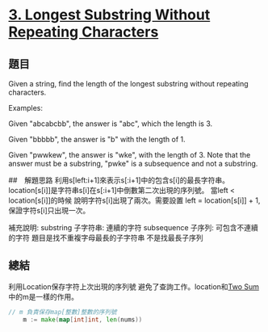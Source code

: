 # [3. Longest Substring Without Repeating Characters](https://leetcode.com/problems/longest-substring-without-repeating-characters/)

## 題目
Given a string, find the length of the longest substring without repeating characters.

Examples:

Given "abcabcbb", the answer is "abc", which the length is 3.

Given "bbbbb", the answer is "b" with the length of 1.

Given "pwwkew", the answer is "wke", with the length of 3. Note that the answer must be a substring, "pwke" is a subsequence and not a substring.

##　解題思路
利用s[left:i+1]來表示s[:i+1]中的包含s[i]的最長字符串。
location[s[i]]是字符串s[i]在s[:i+1]中倒數第二次出現的序列號。
當left < location[s[i]]的時候 說明字符s[i]出現了兩次。需要設置 left = location[s[i]] + 1,
保證字符s[i]只出現一次。

補充說明:
substring 子字符串: 連續的字符
subsequence 子序列: 可包含不連續的字符
題目是找不重複字母最長的子字符串 不是找最長子序列

## 總結
利用Location保存字符上次出現的序列號 避免了查詢工作。location和[Two Sum](./algorithms/0001.two-sum)中的m是一樣的作用。
```go
// m 負責保存map[整數]整數的序列號
    m := make(map[int]int, len(nums))
```